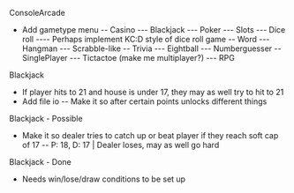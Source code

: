 ConsoleArcade
- Add gametype menu
-- Casino
--- Blackjack
--- Poker
--- Slots
--- Dice roll
---- Perhaps implement KC:D style of dice roll game
-- Word
--- Hangman
--- Scrabble-like
-- Trivia
--- Eightball
--- Numberguesser
-- SinglePlayer
--- Tictactoe (make me multiplayer?)
--- RPG

Blackjack
- If player hits to 21 and house is under 17, they may as well try to hit to 21
- Add file io
-- Make it so after certain points unlocks different things

Blackjack - Possible
- Make it so dealer tries to catch up or beat player if they reach soft cap of 17
-- P: 18, D: 17 | Dealer loses, may as well go hard

Blackjack - Done
- Needs win/lose/draw conditions to be set up 